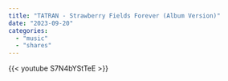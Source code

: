 ```yaml
---
title: "TATRAN - Strawberry Fields Forever (Album Version)"
date: "2023-09-20"
categories:
  - "music"
  - "shares"
---
```


{{< youtube S7N4bYStTeE >}}